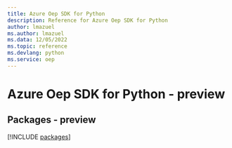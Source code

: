 ```yaml
---
title: Azure Oep SDK for Python
description: Reference for Azure Oep SDK for Python
author: lmazuel
ms.author: lmazuel
ms.data: 12/05/2022
ms.topic: reference
ms.devlang: python
ms.service: oep
---
```

# Azure Oep SDK for Python - preview
## Packages - preview
[!INCLUDE [packages](oep-index.md)]